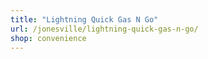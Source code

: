 ```yaml
---
title: "Lightning Quick Gas N Go"
url: /jonesville/lightning-quick-gas-n-go/
shop: convenience
---
```

